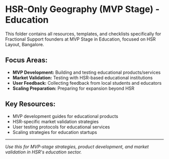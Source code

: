 # HSR-Only Geography (MVP Stage) - Education

This folder contains all resources, templates, and checklists specifically for Fractional Support founders at MVP Stage in Education, focused on HSR Layout, Bangalore.

## Focus Areas:
- **MVP Development:** Building and testing educational products/services
- **Market Validation:** Testing with HSR-based educational institutions
- **User Feedback:** Collecting feedback from local students and educators
- **Scaling Preparation:** Preparing for expansion beyond HSR

## Key Resources:
- MVP development guides for educational products
- HSR-specific market validation strategies
- User testing protocols for educational services
- Scaling strategies for education startups

---

*Use this for MVP-stage strategies, product development, and market validation in HSR's education sector.* 